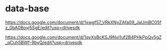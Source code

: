 # data-base
https://docs.google.com/document/d/1xwgf57_VRkXNyZAfa09_JaUmBC05fz_0bA0Boyj5SgE/edit?usp=drivesdk

https://docs.google.com/document/d/1qvXsBcKSJ9Nvi1uf2B4PHkPpQv5gZ_qCuh5BWf-9byQ/edit?usp=drivesdk
